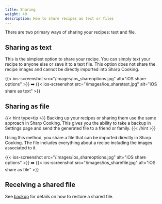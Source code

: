 ```yaml
---
title: Sharing
weight: 40
description: How to share recipes as text or files
---
```


There are two primary ways of sharing your recipes: text and file.

## Sharing as text
This is the simplest option to share your recipe. You can simply text your recipe to anyone else or save it to a text file. This option does not share the recipe images and cannot be directly imported into Sharp Cooking.

{{< ios-screenshot src="/images/ios_shareoptions.jpg" alt="iOS share options" >}}
➡️
{{< ios-screenshot src="/images/ios_sharetext.jpg" alt="iOS share as text" >}}

## Sharing as file
{{< hint type=tip >}}
Backing up your recipes or sharing them use the same approach in Sharp Cooking. This gives you the ability to take a backup in Settings page and send the generated file to a friend or family.
{{< /hint >}}

Using this method, you share a file that can be imported directly in Sharp Cooking. The file includes everything about a recipe including the images associated to it.

{{< ios-screenshot src="/images/ios_shareoptions.jpg" alt="iOS share options" >}}
➡️
{{< ios-screenshot src="/images/ios_sharefile.jpg" alt="iOS share as file" >}}

## Receiving a shared file
See [backup](/web/backup) for details on how to restore a shared file.